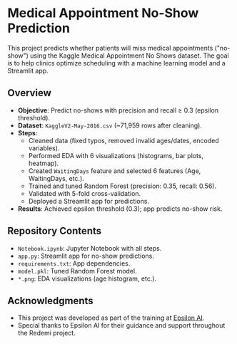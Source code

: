 # Medical Appointment No-Show Prediction

This project predicts whether patients will miss medical appointments ("no-show") using the Kaggle Medical Appointment No Shows dataset. The goal is to help clinics optimize scheduling with a machine learning model and a Streamlit app.

## Overview
- **Objective**: Predict no-shows with precision and recall ≥ 0.3 (epsilon threshold).
- **Dataset**: `KaggleV2-May-2016.csv` (~71,959 rows after cleaning).
- **Steps**:
  - Cleaned data (fixed typos, removed invalid ages/dates, encoded variables).
  - Performed EDA with 6 visualizations (histograms, bar plots, heatmap).
  - Created `WaitingDays` feature and selected 6 features (Age, WaitingDays, etc.).
  - Trained and tuned Random Forest (precision: 0.35, recall: 0.56).
  - Validated with 5-fold cross-validation.
  - Deployed a Streamlit app for predictions.
- **Results**: Achieved epsilon threshold (0.3); app predicts no-show risk.

## Repository Contents
- `Notebook.ipynb`: Jupyter Notebook with all steps.
- `app.py`: Streamlit app for no-show predictions.
- `requirements.txt`: App dependencies.
- `model.pkl`: Tuned Random Forest model.
- `*.png`: EDA visualizations (age histogram, etc.).

## Acknowledgments

- This project was developed as part of the training at [Epsilon AI](https://epsilonai.com).
- Special thanks to Epsilon AI for their guidance and support throughout the Redemi project.

